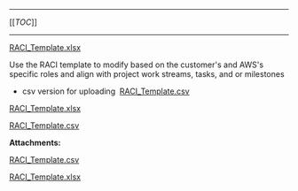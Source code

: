   

  

|    |    |    |    |
| --- | --- | --- | --- |

  

* * *

[[_TOC_]]

* * *

 [RACI_Template.xlsx](/.attachments/DK-MobilizeforConnect/RACI_Template.xlsx)

Use the RACI template to modify based on the customer's and AWS's specific roles and align with project work streams, tasks, and or milestones

*   csv version for uploading 
     [RACI_Template.csv](/.attachments/DK-MobilizeforConnect/RACI_Template.csv)
    

  

 [RACI_Template.xlsx](/.attachments/DK-MobilizeforConnect/RACI_Template.xlsx)

 [RACI_Template.csv](/.attachments/DK-MobilizeforConnect/RACI_Template.csv)

 **Attachments:** 


[RACI_Template.csv](/.attachments/DK-MobilizeforConnect/RACI_Template.csv)

[RACI_Template.xlsx](/.attachments/DK-MobilizeforConnect/RACI_Template.xlsx)
